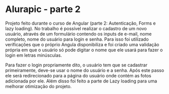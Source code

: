 # Alurapic - parte 2

Projeto feito durante o curso de Angular (parte 2: Autenticação, Forms e lazy loading). No trabalho é possível realizar o cadastro de um novo usuário, através de um formulário
contendo os inputs de e-mail, nome completo, nome do usuário para login e senha. Para isso foi utilizado verificações que o próprio Angula disponibiliza e foi criado uma
validação própria em que o usuário só pode digitar o nome que ele usará para fazer o login em letras minúsculas.

Para fazer o login propriamente dito, o usuário tem que se cadastrar primeiramente, deve-se usar o nome do usuário e a senha. Após este passo ele será redirecionado para a 
página do usuário onde contém as fotos adicionada por ele. Além disso foi feito a parte de Lazy loading para uma melhorar otimização do projeto.
